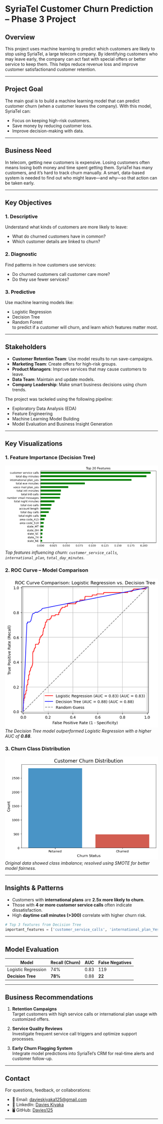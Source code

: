 
# SyriaTel Customer Churn Prediction – Phase 3 Project

## Overview

This project uses machine learning to predict which customers are likely to stop using SyriaTel, a large telecom company. By identifying customers who may leave early, the company can act fast with special offers or better service to keep them. This helps reduce revenue loss and improve customer satisfactionand customer retention.

---

## Project Goal

The main goal is to build a machine learning model that can predict customer churn (when a customer leaves the company). With this model, SyriaTel can:

- Focus on keeping high-risk customers.
- Save money by reducing customer loss.
- Improve decision-making with data.

---

## Business Need

In telecom, getting new customers is expensive. Losing customers often means losing both money and time spent getting them. SyriaTel has many customers, and it’s hard to track churn manually. A smart, data-based system is needed to find out who might leave—and why—so that action can be taken early.

---

## Key Objectives

### 1. Descriptive
Understand what kinds of customers are more likely to leave:
- What do churned customers have in common?
- Which customer details are linked to churn?

### 2. Diagnostic
Find patterns in how customers use services:
- Do churned customers call customer care more?
- Do they use fewer services?

### 3. Predictive
Use machine learning models like:
- Logistic Regression
- Decision Tree
- Random Forest  
to predict if a customer will churn, and learn which features matter most.

---

## Stakeholders

- **Customer Retention Team**: Use model results to run save-campaigns.
- **Marketing Team**: Create offers for high-risk groups.
- **Product Managers**: Improve services that may cause customers to leave.
- **Data Team**: Maintain and update models.
- **Company Leadership**: Make smart business decisions using churn trends.

The project was tackeled using the following pipeline:
- Exploratory Data Analysis (EDA)
- Feature Engineering
- Machine Learning Model Building
- Model Evaluation and Business Insight Generation

---

## Key Visualizations

### 1. Feature Importance (Decision Tree)

![Feature Importance](Images/feature_importance.png)  
*Top features influencing churn: `customer_service_calls`, `international_plan`, `total_day_minutes`.*

### 2. ROC Curve – Model Comparison

![ROC Curve](Images/ROC_Curve.png)  
*The Decision Tree model outperformed Logistic Regression with a higher AUC of **0.88***.

### 3. Churn Class Distribution

![Churn Distribution](Images/churn_distribution.png)  
*Original data showed class imbalance; resolved using SMOTE for better model fairness.*

---

## Insights & Patterns

- Customers with **international plans** are **2.5x more likely to churn**.
- Those with **4 or more customer service calls** often indicate dissatisfaction.
- High **daytime call minutes (>300)** correlate with higher churn risk.

```python
# Top 3 features from Decision Tree
important_features = ['customer_service_calls', 'international_plan_Yes', 'total_day_minutes']
```

---

## Model Evaluation

| Model               | Recall (Churn) | AUC  | False Negatives |
|--------------------|----------------|------|-----------------|
| Logistic Regression | 74%            | 0.83 | 119             |
| **Decision Tree**   | **78%**        | 0.88 | **22**          |

---

## Business Recommendations

1. **Retention Campaigns**  
   Target customers with high service calls or international plan usage with customized offers.

2. **Service Quality Reviews**  
   Investigate frequent service call triggers and optimize support processes.

3. **Early Churn Flagging System**  
   Integrate model predictions into SyriaTel’s CRM for real-time alerts and customer follow-up.

---

## Contact

For questions, feedback, or collaborations:

- 📧 Email: [davieskiyaka125@gmail.com](mailto:davieskiyaka125@gmail.com)  
- 💼 LinkedIn: [Davies Kiyaka](https://www.linkedin.com/in/davies-kiyaka-ab9230299/)  
- 🖥️ GitHub: [Davies125](https://github.com/Davies125)

---

